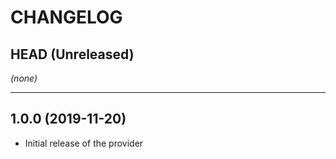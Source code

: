 CHANGELOG
=========

## HEAD (Unreleased)
_(none)_

---

## 1.0.0 (2019-11-20)
* Initial release of the provider
